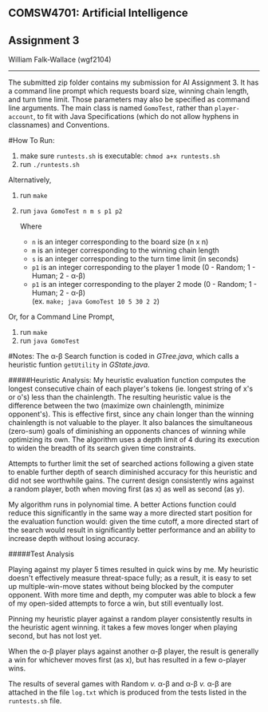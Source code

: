 COMSW4701: Artificial Intelligence
----------------------------------
Assignment 3
------------
William Falk-Wallace (wgf2104)

---

The submitted zip folder contains my submission for AI Assignment 3. It has a command line prompt which requests board size, winning chain length, and turn time limit. Those parameters may also be specified as command line arguments. The main class is named `GomoTest`, rather than `player-account`, to fit with Java Specifications (which do not allow hyphens in classnames) and Conventions.

#How To Run:
1. make sure `runtests.sh` is executable: `chmod a+x runtests.sh`
2. run `./runtests.sh`
	
Alternatively,
	
1. run `make`
2. run `java GomoTest n m s p1 p2` 
	
	Where
	- `n` is an integer corresponding to the board size (n x n)
	- `m` is an integer corresponding to the winning chain length
	- `s` is an integer corresponding to the turn time limit (in seconds)
	- `p1` is an integer corresponding to the player 1 mode (0 - Random; 1 - Human; 2 - &alpha;-&beta;)	
	- `p1` is an integer corresponding to the player 2 mode (0 - Random; 1 - Human; 2 - &alpha;-&beta;)		
	(ex. `make; java GomoTest 10 5 30 2 2`)
		
Or, for a Command Line Prompt,

1. run `make`
2. run `java GomoTest` 

#Notes:
The &alpha;-&beta; Search function is coded in _GTree.java_, which calls a heuristic funtion `getUtility` in _GState.java_.

#####Heuristic Analysis:
My heuristic evaluation function computes the longest consecutive chain of each player's tokens (ie. longest string of x's or o's) less than the chainlength. The resulting heuristic value is the difference between the two (maximize own chainlength, minimize opponent's). This is effective first, since any chain longer than the winning chainlength is not valuable to the player. It also balances the simultaneous (zero-sum) goals of diminishing an opponents chances of winning while optimizing its own. The algorithm uses a depth limit of 4 during its execution to widen the breadth of its search given time constraints. 

Attempts to further limit the set of searched actions following a given state to enable further depth of search diminished accuracy for this heuristic and did not see worthwhile gains. The current design consistently wins against a random player, both when moving first (as x) as well as second (as y).

My algorithm runs in polynomial time. A better Actions function could reduce this significantly in the same way a more directed start position for the evaluation function would: given the time cutoff, a more directed start of the search would result in significantly better performance and an ability to increase depth without losing accuracy.

#####Test Analysis

Playing against my player 5 times resulted in quick wins by me. My heuristic doesn't effectively measure threat-space fully; as a result, it is easy to set up multiple-win-move states without being blocked by the computer opponent. With more time and depth, my computer was able to block a few of my open-sided attempts to force a win, but still eventually lost.

Pinning my heuristic player against a random player consistently results in the heuristic agent winning. it takes a few moves longer when playing second, but has not lost yet. 

When the &alpha;-&beta; player plays against another &alpha;-&beta; player, the result is generally a win for whichever moves first (as x), but has resulted in a few o-player wins.

The results of several games with Random _v._ &alpha;-&beta; and &alpha;-&beta; _v._ &alpha;-&beta; are attached in the file `log.txt` which is produced from the tests listed in the `runtests.sh` file. 
